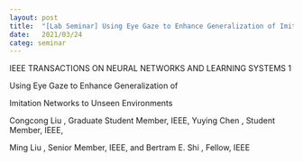 ```yaml
---
layout: post
title:  "[Lab Seminar] Using Eye Gaze to Enhance Generalization of Imitation Networks to Unseen Environments"
date:   2021/03/24
categ: seminar
---
```




IEEE TRANSACTIONS ON NEURAL NETWORKS AND LEARNING SYSTEMS 1

Using Eye Gaze to Enhance Generalization of

Imitation Networks to Unseen Environments

Congcong Liu , Graduate Student Member, IEEE, Yuying Chen , Student Member, IEEE,

Ming Liu , Senior Member, IEEE, and Bertram E. Shi , Fellow, IEEE



 

